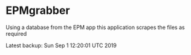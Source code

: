# EPMgrabber
Using a database from the EPM app this application scrapes the files as required


Latest backup: Sun Sep 1 12:20:01 UTC 2019
